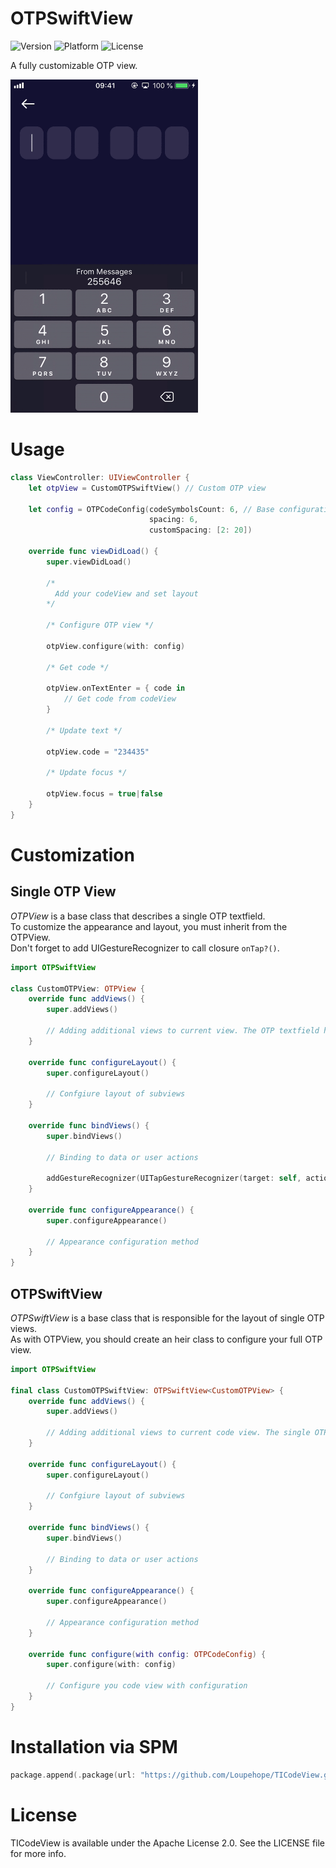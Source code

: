 # OTPSwiftView

![Version](https://img.shields.io/github/v/release/Loupehope/TICodeView)
![Platform](https://img.shields.io/badge/platform-iOS-green)
![License](https://img.shields.io/hexpm/l/plug?color=darkBlue)


A fully customizable OTP view.

<p align="left">
<img src="Assets/preview.gif" width=300 height=533>  
</p> 

# Usage
```swift 
class ViewController: UIViewController {
    let otpView = CustomOTPSwiftView() // Custom OTP view

    let config = OTPCodeConfig(codeSymbolsCount: 6, // Base configuration of OTP view
                               spacing: 6,
                               customSpacing: [2: 20])

    override func viewDidLoad() {
        super.viewDidLoad()

        /* 
          Add your codeView and set layout 
        */
        
        /* Configure OTP view */
        
        otpView.configure(with: config)
        
        /* Get code */
        
        otpView.onTextEnter = { code in
            // Get code from codeView
        }
        
        /* Update text */
        
        otpView.code = "234435"
        
        /* Update focus */
        
        otpView.focus = true|false
    }
}
```

# Customization 
## Single OTP View
*OTPView* is a base class that describes a single OTP textfield.  
To customize the appearance and layout, you must inherit from the OTPView.  
Don't forget to add UIGestureRecognizer to call closure `onTap?()`.
```swift
import OTPSwiftView

class CustomOTPView: OTPView {
    override func addViews() {
        super.addViews()
        
        // Adding additional views to current view. The OTP textfield has already been added.
    }
    
    override func configureLayout() {
        super.configureLayout()
    
        // Confgiure layout of subviews
    }
    
    override func bindViews() {
        super.bindViews()
        
        // Binding to data or user actions

        addGestureRecognizer(UITapGestureRecognizer(target: self, action: #selector(onTap)))
    }
    
    override func configureAppearance() {
        super.configureAppearance()
        
        // Appearance configuration method
    }
}
```
## OTPSwiftView
*OTPSwiftView* is a base class that is responsible for the layout of single OTP views.  
As with OTPView, you should create an heir class to configure your full OTP view.
```swift
import OTPSwiftView

final class CustomOTPSwiftView: OTPSwiftView<CustomOTPView> {
    override func addViews() {
        super.addViews()
        
        // Adding additional views to current code view. The single OTP views has already been added.
    }
    
    override func configureLayout() {
        super.configureLayout()
        
        // Confgiure layout of subviews
    }
    
    override func bindViews() {
        super.bindViews()
        
        // Binding to data or user actions
    }
    
    override func configureAppearance() {
        super.configureAppearance()
        
        // Appearance configuration method
    }

    override func configure(with config: OTPCodeConfig) {
        super.configure(with: config)

        // Configure you code view with configuration
    }
}
```

# Installation via SPM

```swift
package.append(.package(url: "https://github.com/Loupehope/TICodeView.git", from: "0.0.3"))
```

# License

TICodeView is available under the Apache License 2.0. See the LICENSE file for more info.
